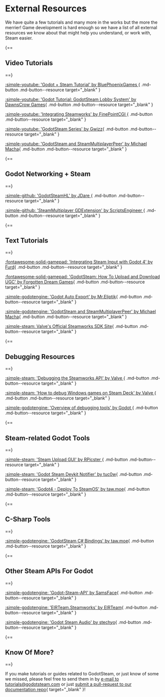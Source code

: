 # External Resources

We have quite a few tutorials and many more in the works but the more the merrier! Game development is hard enough so we have a list of all external resources we know about that might help you understand, or work with, Steam easier.

{==
## Video Tutorials
==}

[ :simple-youtube: 'Godot + Steam Tutorial' by BluePhoenixGames ](https://www.youtube.com/watch?v=J0GrG-AffCI){ .md-button .md-button--resource target="\_blank" }

[ :simple-youtube: 'Godot Tutorial: GodotSteam Lobby System' by DawnsCrow Games](https://youtu.be/si50G3S1XGU){ .md-button .md-button--resource target="\_blank" }

[ :simple-youtube: 'Integrating Steamworks' by FinePointCGI ](https://www.youtube.com/watch?v=VCwNxfYZ8Cw){ .md-button .md-button--resource target="\_blank" }

[ :simple-youtube: 'GodotSteam Series' by Gwizz](https://www.youtube.com/playlist?list=PLqF5LscxmBZWLr22FPYNkPE--T7wWXvwR){ .md-button .md-button--resource target="\_blank" }

[ :simple-youtube: 'GodotSteam and SteamMultiplayerPeer' by Michael Macha](https://www.youtube.com/playlist?list=PLg_8mgEWE2p8ZA-AqUUJ3CYEtrRVFhl_v){ .md-button .md-button--resource target="\_blank" }

{==
## Godot Networking + Steam
==}

[ :simple-github: 'GodotSteamHL' by JDare ](https://github.com/JDare/GodotSteamHL){ .md-button .md-button--resource target="\_blank" }

[ :simple-github: 'SteamMultiplayer GDExtension' by ScriptsEngineer ](https://github.com/expressobits/steam-multiplayer-peer){ .md-button .md-button--resource target="\_blank" }

{==
## Text Tutorials
==}

[ :fontawesome-solid-gamepad: 'Integrating Steam Input with Godot 4' by Furd](https://furd.dev/blog/steam-input/){ .md-button .md-button--resource target="\_blank" }

[ :fontawesome-solid-gamepad: 'GodotSteam: How To Upload and Download UGC' by Forgotten Dream Games](https://forgottendreamgames.com/blog/godotsteam-how-to-upload-and-download-user-generated-content-ugc-repost.html){ .md-button .md-button--resource target="\_blank" }

[ :simple-godotengine: 'Godot Auto Export' by Mr.Eliptik](https://mreliptik.dev/godot-auto-export){ .md-button .md-button--resource target="\_blank" }

[ :simple-godotengine: 'GodotSteam and SteamMultiplayerPeer' by Michael Macha](https://michaelmacha.wordpress.com/2024/04/08/godotsteam-and-steammultiplayerpeer/){ .md-button .md-button--resource target="\_blank" }

[ :simple-steam: Valve's Official Steamworks SDK Site](https://partner.steamgames.com/doc/sdk){ .md-button .md-button--resource target="\_blank" }

{==
## Debugging Resources
==}

[ :simple-steam: 'Debugging the Steamworks API' by Valve ](https://partner.steamgames.com/doc/sdk/api/debugging){ .md-button .md-button--resource target="\_blank" }

[ :simple-steam: 'How to debug Windows games on Steam Deck' by Valve ](https://partner.steamgames.com/doc/steamdeck/debugging){ .md-button .md-button--resource target="\_blank" }

[ :simple-godotengine: 'Overview of debugging tools' by Godot ](https://docs.godotengine.org/en/stable/tutorials/scripting/debug/overview_of_debugging_tools.html){ .md-button .md-button--resource target="\_blank" }

{==
## Steam-related Godot Tools
==}

[ :simple-steam: 'Steam Upload GUI' by RPicster ](https://github.com/rpicster/steam-upload-gui){ .md-button .md-button--resource target="\_blank" }

[ :simple-steam: 'Godot Steam Devkit Notifier' by tuc0w](https://github.com/tuc0w/godot-steam-devkit-notifier){ .md-button .md-button--resource target="\_blank" }

[ :simple-steam: 'Godot4 - Deploy To SteamOS' by taw.moe](https://github.com/LauraWebdev/Godot4-DeployToSteamOS){ .md-button .md-button--resource target="\_blank" }

{==
## C-Sharp Tools
==}

[ :simple-godotengine: 'GodotSteam C# Bindings' by taw.moe](https://github.com/LauraWebdev/GodotSteam_CSharpBindings){ .md-button .md-button--resource target="\_blank" }

{==
## Other Steam APIs For Godot
==}

[ :simple-godotengine: 'Godot-Steam-API' by SamsFace](https://github.com/samsface/godot-steam-api){ .md-button .md-button--resource target="\_blank" }

[ :simple-godotengine: 'EIRTeam.Steamworks' by EIRTeam](https://github.com/EIRTeam/EIRTeam.Steamworks){ .md-button .md-button--resource target="\_blank" }

[ :simple-godotengine: 'Godot Steam Audio' by stechyo](https://github.com/stechyo/godot-steam-audio){ .md-button .md-button--resource target="\_blank" }

{==
## Know Of More?
==}

If you make tutorials or guides related to GodotSteam, or just know of some we missed, please feel free to send them in by [e-mail to tutorials@godotsteam.com](mailto:tutorials@godotsteam.com) or just [submit a pull-request to our documentation repo](https://github.com/GodotSteam/GodotSteam-Docs/pulls){ target="\_blank" }!